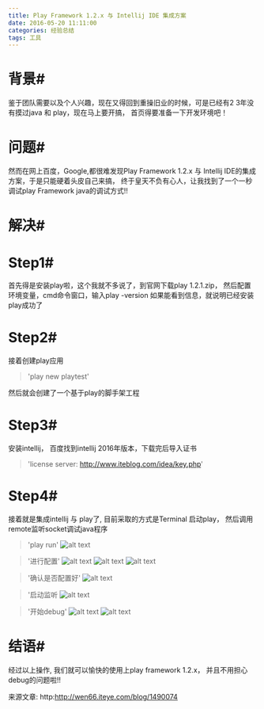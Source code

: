```yaml
---
title: Play Framework 1.2.x 与 Intellij IDE 集成方案
date: 2016-05-20 11:11:00
categories: 经验总结
tags: 工具
---
```


# 背景#
鉴于团队需要以及个人兴趣，现在又得回到重操旧业的时候，可是已经有2 3年没有摸过java 和 play，现在马上要开搞，
首页得要准备一下开发环境吧！

# 问题#

然而在网上百度，Google,都很难发现Play Framework 1.2.x 与 Intellij IDE的集成方案，于是只能硬着头皮自己来搞，
终于皇天不负有心人，让我找到了一个一秒调试play Framework java的调试方式!!

# 解决#

# Step1#
首先得是安装play啦，这个我就不多说了，到官网下载play 1.2.1.zip， 然后配置环境变量，cmd命令窗口，输入play -version
如果能看到信息，就说明已经安装play成功了

# Step2#
接着创建play应用
> 'play new playtest'

然后就会创建了一个基于play的脚手架工程

# Step3#
安装intellij， 百度找到intellij 2016年版本，下载完后导入证书
> 'license server:   http://www.iteblog.com/idea/key.php'

# Step4#
接着就是集成intellij 与 play了, 目前采取的方式是Terminal 启动play， 然后调用remote监听socket调试java程序

> 'play run'
![alt text](https://wurh.github.io/images/blogs/20160520/p1.png "启动play")

> '进行配置'
![alt text](https://wurh.github.io/images/blogs/20160520/p2.png "配置1")
![alt text](https://wurh.github.io/images/blogs/20160520/p3.png "配置2")
![alt text](https://wurh.github.io/images/blogs/20160520/p4.png "配置3")

> '确认是否配置好'
![alt text](https://wurh.github.io/images/blogs/20160520/p5.png "确认配置")

> '启动监听
![alt text](https://wurh.github.io/images/blogs/20160520/p6.png "启动监听")

> '开始debug'
![alt text](https://wurh.github.io/images/blogs/20160520/p7.png "开始debug1")
![alt text](https://wurh.github.io/images/blogs/20160520/p8.png "开始debug2")



# 结语#
经过以上操作, 我们就可以愉快的使用上play framework 1.2.x， 并且不用担心debug的问题啦!!

来源文章:
http:http://wen66.iteye.com/blog/1490074